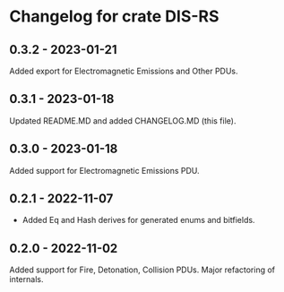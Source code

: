 # Changelog for crate DIS-RS

## 0.3.2 - 2023-01-21
Added export for Electromagnetic Emissions and Other PDUs.

## 0.3.1 - 2023-01-18
Updated README.MD and added CHANGELOG.MD (this file).

## 0.3.0 - 2023-01-18
Added support for Electromagnetic Emissions PDU.

## 0.2.1 - 2022-11-07
- Added Eq and Hash derives for generated enums and bitfields.

## 0.2.0 - 2022-11-02
Added support for Fire, Detonation, Collision PDUs.
Major refactoring of internals.